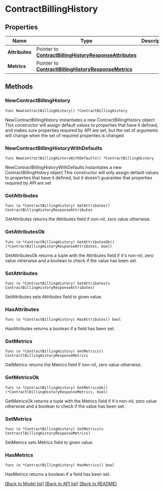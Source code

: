 # ContractBillingHistory

## Properties

Name | Type | Description | Notes
------------ | ------------- | ------------- | -------------
**Attributes** | Pointer to [**ContractBillingHistoryResponseAttributes**](ContractBillingHistoryResponseAttributes.md) |  | [optional] 
**Metrics** | Pointer to [**ContractlBillingHistoryResponseMetrics**](ContractlBillingHistoryResponseMetrics.md) |  | [optional] 

## Methods

### NewContractBillingHistory

`func NewContractBillingHistory() *ContractBillingHistory`

NewContractBillingHistory instantiates a new ContractBillingHistory object
This constructor will assign default values to properties that have it defined,
and makes sure properties required by API are set, but the set of arguments
will change when the set of required properties is changed

### NewContractBillingHistoryWithDefaults

`func NewContractBillingHistoryWithDefaults() *ContractBillingHistory`

NewContractBillingHistoryWithDefaults instantiates a new ContractBillingHistory object
This constructor will only assign default values to properties that have it defined,
but it doesn't guarantee that properties required by API are set

### GetAttributes

`func (o *ContractBillingHistory) GetAttributes() ContractBillingHistoryResponseAttributes`

GetAttributes returns the Attributes field if non-nil, zero value otherwise.

### GetAttributesOk

`func (o *ContractBillingHistory) GetAttributesOk() (*ContractBillingHistoryResponseAttributes, bool)`

GetAttributesOk returns a tuple with the Attributes field if it's non-nil, zero value otherwise
and a boolean to check if the value has been set.

### SetAttributes

`func (o *ContractBillingHistory) SetAttributes(v ContractBillingHistoryResponseAttributes)`

SetAttributes sets Attributes field to given value.

### HasAttributes

`func (o *ContractBillingHistory) HasAttributes() bool`

HasAttributes returns a boolean if a field has been set.

### GetMetrics

`func (o *ContractBillingHistory) GetMetrics() ContractlBillingHistoryResponseMetrics`

GetMetrics returns the Metrics field if non-nil, zero value otherwise.

### GetMetricsOk

`func (o *ContractBillingHistory) GetMetricsOk() (*ContractlBillingHistoryResponseMetrics, bool)`

GetMetricsOk returns a tuple with the Metrics field if it's non-nil, zero value otherwise
and a boolean to check if the value has been set.

### SetMetrics

`func (o *ContractBillingHistory) SetMetrics(v ContractlBillingHistoryResponseMetrics)`

SetMetrics sets Metrics field to given value.

### HasMetrics

`func (o *ContractBillingHistory) HasMetrics() bool`

HasMetrics returns a boolean if a field has been set.


[[Back to Model list]](../README.md#documentation-for-models) [[Back to API list]](../README.md#documentation-for-api-endpoints) [[Back to README]](../README.md)


